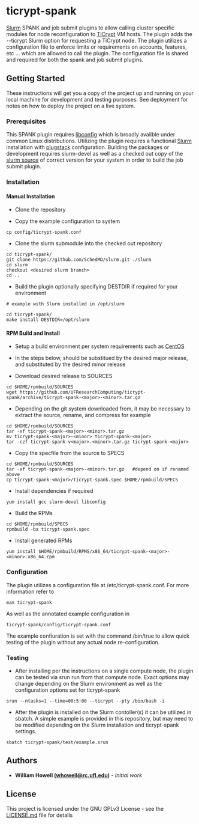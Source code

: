 # ticrypt-spank

[Slurm](https://www.schedmd.com/) SPANK and job submit plugins to allow calling cluster specific modules for node reconfiguration to [TiCrypt](https://terainsights.com/) VM hosts. The plugin adds the --ticrypt Slurm option for requesting a TiCrypt node. The plugin utilizes a configuration file to enforce limits or requirements on accounts, features, etc ... which are allowed to call the plugin.  The configuration file is shared and required for both the spank and job submit plugins.

## Getting Started

These instructions will get you a copy of the project up and running on your local machine for development and testing purposes. See deployment for notes on how to deploy the project on a live system.

### Prerequisites

This SPANK plugin requires [libconfig](http://hyperrealm.github.io/libconfig/) which is broadly availble under common Linux distributions. Utilizing the plugin requires a functional [Slurm](https://www.schedmd.com/) installation with [plugstack](https://slurm.schedmd.com/spank.html) configuration. Building the packages or development requires slurm-devel as well as a checked out copy of the [slurm source](https://github.com/SchedMD/slurm) of correct version for your system in order to build the job submit plugin. 

### Installation

#### Manual Installation

* Clone the repository

* Copy the example configuration to system

```
cp config/ticrypt-spank.conf
``` 

* Clone the slurm submodule into the checked out repository

```
cd ticrypt-spank/
git clone https://github.com/SchedMD/slurm.git ./slurm
cd slurm
checkout <desired slurm branch>
cd ..
```

* Build the plugin optionally specifying DESTDIR if required for your environment

```
# example with Slurm installed in /opt/slurm

cd ticrypt-spank/
make install DESTDIR=/opt/slurm
```

#### RPM Build and Install
* Setup a build environment per system requirements such as [CentOS](https://wiki.centos.org/HowTos/SetupRpmBuildEnvironment)

* In the steps below, <major> should be substitued by the desired major release, and <minor> substituted by the desired minor release

* Download desired release to SOURCES
```
cd $HOME/rpmbuild/SOURCES
wget https://github.com/UFResearchComputing/ticrypt-spank/archive/ticrypt-spank-<major>-<minor>.tar.gz
```

* Depending on the git system downloaded from, it may be necessary to extract the source, rename, and compress for example
```
cd $HOME/rpmbuild/SOURCES
tar -xf ticrypt-spank-<major>-<minor>.tar.gz
mv ticrypt-spank-<major>-<minor> ticrypt-spank-<major>
tar -czf ticrypt-spank-v<major>.<minor>.tar.gz ticrypt-spank-<major>
```

* Copy the specfile from the source to SPECS
```
cd $HOME/rpmbuild/SOURCES
tar -xf ticrypt-spank-<major>-<minor>.tar.gz   #depend on if renamed above
cp ticrypt-spank-<major>/ticrypt-spank.spec $HOME/rpmbuild/SPECS
```

* Install dependencies if required
```
yum install gcc slurm-devel libconfig
```

* Build the RPMs
```
cd $HOME/rpmbuild/SPECS
rpmbuild -ba ticrypt-spank.spec
```

* Install generated RPMs
```
yum install $HOME/rpmbuild/RPMS/x86_64/ticrypt-spank-<major>-<minor>.x86_64.rpm
```

### Configuration

The plugin utilizes a configuration file at /etc/ticrypt-spank.conf. For more information refer to 

```
man ticrypt-spank
```

As well as the annotated example configuration in 

```
ticrypt-spank/config/ticrypt-spank.conf
```

The example confiuration is set with the command /bin/true to allow quick testing of the plugin without any actual node re-configuration. 



### Testing

* After installing per the instructions on a single compute node, the plugin can be tested via srun run from that compute node. Exact options may change depending on the Slurm environment as well as the configuration options set for ticrypt-spank


```
srun --ntasks=1 --time=00:5:00 --ticrypt --pty /bin/bash -i
```

* After the plugin is installed on the Slurm contoller(s) it can be utilized in sbatch. A simple example is provided in this repository, but may need to be modified depending on the Slurm installation and ticrypt-spank settings.

```
sbatch ticrypt-spank/test/example.srun
```



## Authors

* **William Howell (whowell@rc.ufl.edu)** - *Initial work* 


## License

This project is licensed under the GNU GPLv3 License - see the [LICENSE.md](LICENSE.md) file for details


